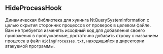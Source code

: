 ## HideProcessHook
Динамическая библиотека для хукинга NtQuerySystemInformation с целью скрытия сторонних процессов от проверок в целевом файле. Вам не требуется изменять исходный код для добавления своего приложения в пропускаемые, достаточно добавить строку с названием процесса в файл `HidingProcesses.txt`, находящийся в директории атакуемой программы.
